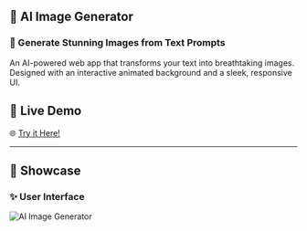 ## 🚀 AI Image Generator  

### 🎨 Generate Stunning Images from Text Prompts  
An AI-powered web app that transforms your text into breathtaking images. Designed with an interactive animated background and a sleek, responsive UI.  

## 🔗 Live Demo  
🌐 [Try it Here!](https://67cbf6a86b776b813507f9e4--remarkable-paprenjak-9b8efd.netlify.app/)

---

## 📸 Showcase  

### ✨ User Interface  
![AI Image Generator](.screenrecording)  